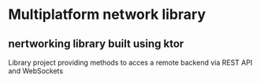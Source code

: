 # Multiplatform network library

## nertworking library built using ktor 

Library project providing methods to acces a remote backend via REST API and WebSockets
